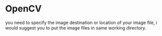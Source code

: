 # OpenCV

you need to specify the image destination or location of your image file,
i would suggest you to put the image files in same working directory.
